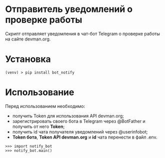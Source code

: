 # Отправитель уведомлений о проверке работы
Скрипт отправляет уведомления в чат-бот Telegram о проверке работы на сайте devman.org.

# Установка
`(venv) > pip install bot_notify`

# Использование
Перед использованием необходимо:
 - получить Token для использования API devman.org;
 - зарегистрировать своего бота в Telegram через @BotFather и получить от него **Token**;
 - получить id чата получателя уведомлений через @userinfobot;
 - **Token бота**, **Token API devman.org** и **id** чата перенести в файл .env.
 ```
>>> import notify_bot
>>> notify_bot.main()

```
 